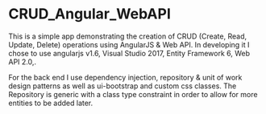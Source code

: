 # CRUD_Angular_WebAPI

This is a simple app demonstrating the creation of CRUD (Create, Read, Update, Delete) operations using AngularJS & Web API.  In developing it I chose to use angularjs v1.6, Visual Studio 2017, Entity Framework 6, Web API 2.0,.

For the back end I use dependency injection, repository & unit of work design patterns as well as ui-bootstrap and custom css classes.  The Repository is generic with a class type constraint in order to allow for more entities to be added later.


